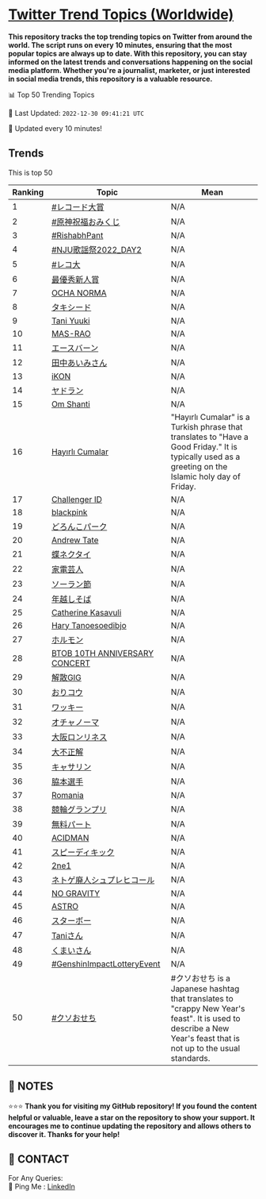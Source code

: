[Twitter Trend Topics (Worldwide)](https://github.com/ErcinDedeoglu/Twitter-Trend-Topics)
==========

**This repository tracks the top trending topics on Twitter from around the world. 
The script runs on every 10 minutes, ensuring that the most popular topics are always up to date. 
With this repository, you can stay informed on the latest trends and conversations happening on the social media platform. 
Whether you're a journalist, marketer, or just interested in social media trends, this repository is a valuable resource.**


📊 Top 50 Trending Topics

📆 Last Updated: `2022-12-30 09:41:21 UTC`

🔧 Updated every 10 minutes!


## Trends

This is top 50

| Ranking | Topic | Mean |
| ------- | ------------ | ------------ |
| 1 | [#レコード大賞](http://twitter.com/search?q=%23%e3%83%ac%e3%82%b3%e3%83%bc%e3%83%89%e5%a4%a7%e8%b3%9e) | N/A |
| 2 | [#原神祝福おみくじ](http://twitter.com/search?q=%23%e5%8e%9f%e7%a5%9e%e7%a5%9d%e7%a6%8f%e3%81%8a%e3%81%bf%e3%81%8f%e3%81%98) | N/A |
| 3 | [#RishabhPant](http://twitter.com/search?q=%23RishabhPant) | N/A |
| 4 | [#NJU歌謡祭2022_DAY2](http://twitter.com/search?q=%23NJU%e6%ad%8c%e8%ac%a1%e7%a5%ad2022_DAY2) | N/A |
| 5 | [#レコ大](http://twitter.com/search?q=%23%e3%83%ac%e3%82%b3%e5%a4%a7) | N/A |
| 6 | [最優秀新人賞](http://twitter.com/search?q=%e6%9c%80%e5%84%aa%e7%a7%80%e6%96%b0%e4%ba%ba%e8%b3%9e) | N/A |
| 7 | [OCHA NORMA](http://twitter.com/search?q=OCHA+NORMA) | N/A |
| 8 | [タキシード](http://twitter.com/search?q=%e3%82%bf%e3%82%ad%e3%82%b7%e3%83%bc%e3%83%89) | N/A |
| 9 | [Tani Yuuki](http://twitter.com/search?q=Tani+Yuuki) | N/A |
| 10 | [MAS-RAO](http://twitter.com/search?q=MAS-RAO) | N/A |
| 11 | [エースバーン](http://twitter.com/search?q=%e3%82%a8%e3%83%bc%e3%82%b9%e3%83%90%e3%83%bc%e3%83%b3) | N/A |
| 12 | [田中あいみさん](http://twitter.com/search?q=%e7%94%b0%e4%b8%ad%e3%81%82%e3%81%84%e3%81%bf%e3%81%95%e3%82%93) | N/A |
| 13 | [iKON](http://twitter.com/search?q=iKON) | N/A |
| 14 | [ヤドラン](http://twitter.com/search?q=%e3%83%a4%e3%83%89%e3%83%a9%e3%83%b3) | N/A |
| 15 | [Om Shanti](http://twitter.com/search?q=Om+Shanti) | N/A |
| 16 | [Hayırlı Cumalar](http://twitter.com/search?q=Hay%c4%b1rl%c4%b1+Cumalar) | "Hayırlı Cumalar" is a Turkish phrase that translates to "Have a Good Friday." It is typically used as a greeting on the Islamic holy day of Friday. |
| 17 | [Challenger ID](http://twitter.com/search?q=Challenger+ID) | N/A |
| 18 | [blackpink](http://twitter.com/search?q=blackpink) | N/A |
| 19 | [どろんこパーク](http://twitter.com/search?q=%e3%81%a9%e3%82%8d%e3%82%93%e3%81%93%e3%83%91%e3%83%bc%e3%82%af) | N/A |
| 20 | [Andrew Tate](http://twitter.com/search?q=Andrew+Tate) | N/A |
| 21 | [蝶ネクタイ](http://twitter.com/search?q=%e8%9d%b6%e3%83%8d%e3%82%af%e3%82%bf%e3%82%a4) | N/A |
| 22 | [家電芸人](http://twitter.com/search?q=%e5%ae%b6%e9%9b%bb%e8%8a%b8%e4%ba%ba) | N/A |
| 23 | [ソーラン節](http://twitter.com/search?q=%e3%82%bd%e3%83%bc%e3%83%a9%e3%83%b3%e7%af%80) | N/A |
| 24 | [年越しそば](http://twitter.com/search?q=%e5%b9%b4%e8%b6%8a%e3%81%97%e3%81%9d%e3%81%b0) | N/A |
| 25 | [Catherine Kasavuli](http://twitter.com/search?q=Catherine+Kasavuli) | N/A |
| 26 | [Hary Tanoesoedibjo](http://twitter.com/search?q=Hary+Tanoesoedibjo) | N/A |
| 27 | [ホルモン](http://twitter.com/search?q=%e3%83%9b%e3%83%ab%e3%83%a2%e3%83%b3) | N/A |
| 28 | [BTOB 10TH ANNIVERSARY CONCERT](http://twitter.com/search?q=BTOB+10TH+ANNIVERSARY+CONCERT) | N/A |
| 29 | [解散GIG](http://twitter.com/search?q=%e8%a7%a3%e6%95%a3GIG) | N/A |
| 30 | [おりコウ](http://twitter.com/search?q=%e3%81%8a%e3%82%8a%e3%82%b3%e3%82%a6) | N/A |
| 31 | [ワッキー](http://twitter.com/search?q=%e3%83%af%e3%83%83%e3%82%ad%e3%83%bc) | N/A |
| 32 | [オチャノーマ](http://twitter.com/search?q=%e3%82%aa%e3%83%81%e3%83%a3%e3%83%8e%e3%83%bc%e3%83%9e) | N/A |
| 33 | [大阪ロンリネス](http://twitter.com/search?q=%e5%a4%a7%e9%98%aa%e3%83%ad%e3%83%b3%e3%83%aa%e3%83%8d%e3%82%b9) | N/A |
| 34 | [大不正解](http://twitter.com/search?q=%e5%a4%a7%e4%b8%8d%e6%ad%a3%e8%a7%a3) | N/A |
| 35 | [キャサリン](http://twitter.com/search?q=%e3%82%ad%e3%83%a3%e3%82%b5%e3%83%aa%e3%83%b3) | N/A |
| 36 | [脇本選手](http://twitter.com/search?q=%e8%84%87%e6%9c%ac%e9%81%b8%e6%89%8b) | N/A |
| 37 | [Romania](http://twitter.com/search?q=Romania) | N/A |
| 38 | [競輪グランプリ](http://twitter.com/search?q=%e7%ab%b6%e8%bc%aa%e3%82%b0%e3%83%a9%e3%83%b3%e3%83%97%e3%83%aa) | N/A |
| 39 | [無料パート](http://twitter.com/search?q=%e7%84%a1%e6%96%99%e3%83%91%e3%83%bc%e3%83%88) | N/A |
| 40 | [ACIDMAN](http://twitter.com/search?q=ACIDMAN) | N/A |
| 41 | [スピーディキック](http://twitter.com/search?q=%e3%82%b9%e3%83%94%e3%83%bc%e3%83%87%e3%82%a3%e3%82%ad%e3%83%83%e3%82%af) | N/A |
| 42 | [2ne1](http://twitter.com/search?q=2ne1) | N/A |
| 43 | [ネトゲ廃人シュプレヒコール](http://twitter.com/search?q=%e3%83%8d%e3%83%88%e3%82%b2%e5%bb%83%e4%ba%ba%e3%82%b7%e3%83%a5%e3%83%97%e3%83%ac%e3%83%92%e3%82%b3%e3%83%bc%e3%83%ab) | N/A |
| 44 | [NO GRAVITY](http://twitter.com/search?q=NO+GRAVITY) | N/A |
| 45 | [ASTRO](http://twitter.com/search?q=ASTRO) | N/A |
| 46 | [スターボー](http://twitter.com/search?q=%e3%82%b9%e3%82%bf%e3%83%bc%e3%83%9c%e3%83%bc) | N/A |
| 47 | [Taniさん](http://twitter.com/search?q=Tani%e3%81%95%e3%82%93) | N/A |
| 48 | [くまいさん](http://twitter.com/search?q=%e3%81%8f%e3%81%be%e3%81%84%e3%81%95%e3%82%93) | N/A |
| 49 | [#GenshinImpactLotteryEvent](http://twitter.com/search?q=%23GenshinImpactLotteryEvent) | N/A |
| 50 | [#クソおせち](http://twitter.com/search?q=%23%e3%82%af%e3%82%bd%e3%81%8a%e3%81%9b%e3%81%a1) | #クソおせち is a Japanese hashtag that translates to "crappy New Year's feast". It is used to describe a New Year's feast that is not up to the usual standards. |




## 📝 NOTES

⭐⭐⭐ **Thank you for visiting my GitHub repository! If you found the content helpful or valuable, leave a star on the repository to show your support. It encourages me to continue updating the repository and allows others to discover it. Thanks for your help!**

## 📨 CONTACT

 For Any Queries:  
            🏓 Ping Me : [LinkedIn](https://www.linkedin.com/in/ercindedeoglu/)
